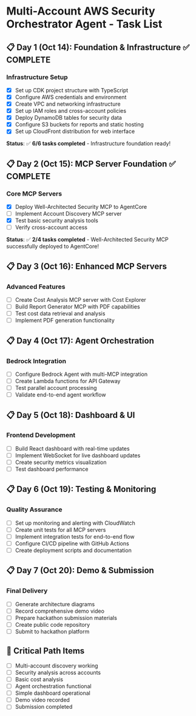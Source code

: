 # Multi-Account AWS Security Orchestrator Agent - Task List

## 📋 **Day 1 (Oct 14): Foundation & Infrastructure** ✅ **COMPLETE**

### Infrastructure Setup
- [x] Set up CDK project structure with TypeScript
- [x] Configure AWS credentials and environment
- [x] Create VPC and networking infrastructure
- [x] Set up IAM roles and cross-account policies
- [x] Deploy DynamoDB tables for security data
- [x] Configure S3 buckets for reports and static hosting
- [x] Set up CloudFront distribution for web interface

**Status**: ✅ **6/6 tasks completed** - Infrastructure foundation ready!

## 📋 **Day 2 (Oct 15): MCP Server Foundation** ✅ **COMPLETE**

### Core MCP Servers
- [x] Deploy Well-Architected Security MCP to AgentCore
- [ ] Implement Account Discovery MCP server
- [x] Test basic security analysis tools
- [ ] Verify cross-account access

**Status**: ✅ **2/4 tasks completed** - Well-Architected Security MCP successfully deployed to AgentCore!

## 📋 **Day 3 (Oct 16): Enhanced MCP Servers**

### Advanced Features
- [ ] Create Cost Analysis MCP server with Cost Explorer
- [ ] Build Report Generator MCP with PDF capabilities
- [ ] Test cost data retrieval and analysis
- [ ] Implement PDF generation functionality

## 📋 **Day 4 (Oct 17): Agent Orchestration**

### Bedrock Integration
- [ ] Configure Bedrock Agent with multi-MCP integration
- [ ] Create Lambda functions for API Gateway
- [ ] Test parallel account processing
- [ ] Validate end-to-end agent workflow

## 📋 **Day 5 (Oct 18): Dashboard & UI**

### Frontend Development
- [ ] Build React dashboard with real-time updates
- [ ] Implement WebSocket for live dashboard updates
- [ ] Create security metrics visualization
- [ ] Test dashboard performance

## 📋 **Day 6 (Oct 19): Testing & Monitoring**

### Quality Assurance
- [ ] Set up monitoring and alerting with CloudWatch
- [ ] Create unit tests for all MCP servers
- [ ] Implement integration tests for end-to-end flow
- [ ] Configure CI/CD pipeline with GitHub Actions
- [ ] Create deployment scripts and documentation

## 📋 **Day 7 (Oct 20): Demo & Submission**

### Final Delivery
- [ ] Generate architecture diagrams
- [ ] Record comprehensive demo video
- [ ] Prepare hackathon submission materials
- [ ] Create public code repository
- [ ] Submit to hackathon platform

## 🎯 **Critical Path Items**
- [ ] Multi-account discovery working
- [ ] Security analysis across accounts
- [ ] Basic cost analysis
- [ ] Agent orchestration functional
- [ ] Simple dashboard operational
- [ ] Demo video recorded
- [ ] Submission completed
